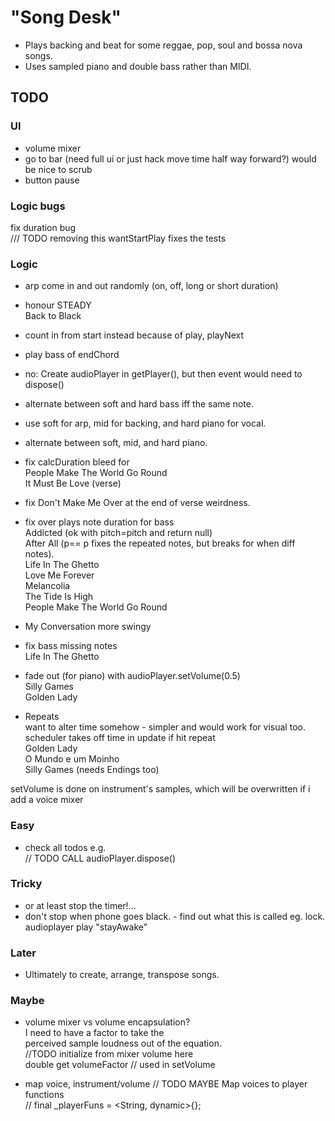 # "Song Desk"

- Plays backing and beat for some reggae, pop, soul and bossa nova songs.  
- Uses sampled piano and double bass rather than MIDI.  

## TODO 

### UI

- volume mixer
- go to bar (need full ui or just hack move time half way forward?)
  would be nice to scrub
- button pause  

### Logic bugs

fix duration bug  
  /// TODO removing this wantStartPlay fixes the tests  

### Logic

- arp come in and out randomly (on, off, long or short duration)
  
- honour STEADY  
  Back to Black  

- count in from start instead because of play, playNext
  
- play bass of endChord  

- no: Create audioPlayer in getPlayer(), but then event would need to dispose()  

- alternate between soft and hard bass iff the same note.
- use soft for arp, mid for backing, and hard piano for vocal.
- alternate between soft, mid, and hard piano.  

- fix calcDuration bleed for  
  People Make The World Go Round  
  It Must Be Love (verse)  

- fix Don't Make Me Over at the end of verse weirdness.
- fix over plays note duration for bass  
  Addicted (ok with pitch=pitch and return null)  
  After All (p== p fixes the repeated notes, but breaks for when diff notes).  
  Life In The Ghetto  
  Love Me Forever  
  Melancolia  
  The Tide Is High  
  People Make The World Go Round
- My Conversation more swingy   

- fix bass missing notes  
  Life In The Ghetto  
  
- fade out (for piano) with audioPlayer.setVolume(0.5)  
  Silly Games  
  Golden Lady  

- Repeats  
  want to alter time somehow - simpler and would work for visual too.  
  scheduler takes off time in update if hit repeat  
    Golden Lady   
    O Mundo e um Moinho   
  Silly Games  (needs Endings too)  

setVolume is done on instrument's samples, which will be overwritten if i add a voice mixer  

### Easy

- check all todos e.g.  
  // TODO CALL audioPlayer.dispose()  

### Tricky

- or at least stop the timer!...  
- don't stop when phone goes black. - find out what this is called eg. lock.  
  audioplayer play "stayAwake"  

### Later

- Ultimately to create, arrange, transpose songs.  

### Maybe

- volume mixer vs volume encapsulation?  
  I need to have a factor to take the  
  perceived sample loudness out of the equation.  
  //TODO initialize from mixer volume here  
  double get volumeFactor // used in setVolume  

- map voice, instrument/volume
  // TODO MAYBE Map voices to player functions  
  // final _playerFuns = <String, dynamic>{};  

